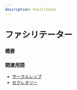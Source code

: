 ```yaml
---
description: Facilitator
---
```


# ファシリテーター

### 概要

### 関連用語

* [サークルレップ](circle-rep.md)
* [セクレタリー](secretary.md)

